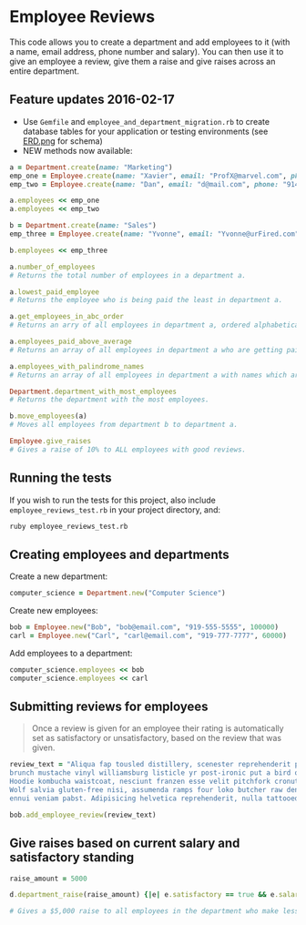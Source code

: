 # Employee Reviews

This code allows you to create a department and add employees to it (with a name, email address, phone number and salary). You can then use it to give an employee a review, give them a raise and give raises across an entire department.

## Feature updates 2016-02-17

- Use ```Gemfile``` and ```employee_and_department_migration.rb``` to create database tables for your application or testing environments (see [ERD.png](ERD.png) for schema)
- NEW methods now available:
```ruby
a = Department.create(name: "Marketing")
emp_one = Employee.create(name: "Xavier", email: "ProfX@marvel.com", phone: "911", salary: 70000.00)
emp_two = Employee.create(name: "Dan", email: "d@mail.com", phone: "914-555-5555", salary: 50000.00)

a.employees << emp_one
a.employees << emp_two

b = Department.create(name: "Sales")
emp_three = Employee.create(name: "Yvonne", email: "Yvonne@urFired.com", phone: "919-123-4567", salary: 40000.00)

b.employees << emp_three

a.number_of_employees
# Returns the total number of employees in a department a.

a.lowest_paid_employee
# Returns the employee who is being paid the least in department a.

a.get_employees_in_abc_order
# Returns an arry of all employees in department a, ordered alphabetically by name.

a.employees_paid_above_average
# Returns an array of all employees in department a who are getting paid more than the average salary.

a.employees_with_palindrome_names
# Returns an array of all employees in department a with names which are palindromes.

Department.department_with_most_employees
# Returns the department with the most employees.

b.move_employees(a)
# Moves all employees from department b to department a.

Employee.give_raises
# Gives a raise of 10% to ALL employees with good reviews.
```

## Running the tests

If you wish to run the tests for this project, also include ```employee_reviews_test.rb``` in your project directory, and:

```bash
ruby employee_reviews_test.rb
```

## Creating employees and departments

Create a new department:
```ruby
computer_science = Department.new("Computer Science")
```

Create new employees:
```ruby
bob = Employee.new("Bob", "bob@email.com", "919-555-5555", 100000)
carl = Employee.new("Carl", "carl@email.com", "919-777-7777", 60000)
```

Add employees to a department:
```ruby
computer_science.employees << bob
computer_science.employees << carl
```

## Submitting reviews for employees
> Once a review is given for an employee their rating is automatically set as satisfactory or unsatisfactory, based on the review that was given.

```ruby
review_text = "Aliqua fap tousled distillery, scenester reprehenderit poutine
brunch mustache vinyl williamsburg listicle yr post-ironic put a bird on it.
Hoodie kombucha waistcoat, nesciunt franzen esse velit pitchfork cronut.
Wolf salvia gluten-free nisi, assumenda ramps four loko butcher raw denim narwhal
ennui veniam pabst. Adipisicing helvetica reprehenderit, nulla tattooed keytar."

bob.add_employee_review(review_text)
```

## Give raises based on current salary and satisfactory standing
```ruby
raise_amount = 5000

d.department_raise(raise_amount) {|e| e.satisfactory == true && e.salary < 60000.00}

# Gives a $5,000 raise to all employees in the department who make less that $60,000 and have a satisfactory rating based on their performance review.
```

